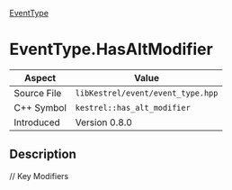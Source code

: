 [EventType](index)
# EventType.HasAltModifier
| Aspect | Value |
| --- | --- |
| Source File | `libKestrel/event/event_type.hpp` |
| C++ Symbol | `kestrel::has_alt_modifier` |
| Introduced | Version 0.8.0 |
## Description
// Key Modifiers
